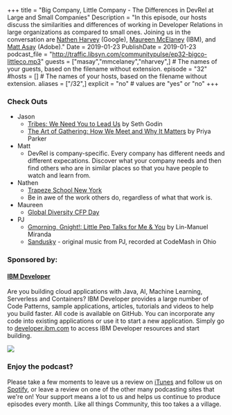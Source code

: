 +++
title = "Big Company, Little Company - The Differences in DevRel at Large and Small Companies"
Description = "In this episode, our hosts discuss the similarities and differences of working in Developer Relations in large organizations as compared to small ones. Joining us in the conversation are [Nathen Harvey](https://twitter.com/nathenharvey) (Google), [Maureen McElaney](https://twitter.com/Mo_Mack) (IBM), and [Matt Asay](https://twitter.com/mjasay) (Adobe)."
Date = 2019-01-23
PublishDate = 2019-01-23
podcast_file = "http://traffic.libsyn.com/communitypulse/ep32-bigco-littleco.mp3"
guests = ["masay","mmcelaney","nharvey",] # The names of your guests, based on the filename without extension.
episode = "32"
#hosts = [] # The names of your hosts, based on the filename without extension.
aliases = ["/32",]
explicit = "no" # values are "yes" or "no"
+++
### Check Outs

* Jason
  * [Tribes: We Need You to Lead Us](https://amzn.to/2RYWs4f) by Seth Godin
  * [The Art of Gathering: How We Meet and Why It Matters](https://amzn.to/2S5wAUf) by Priya Parker
* Matt
  * DevRel is company-specific. Every company has different needs and different expecations. Discover what your company needs and then find others who are in similar places so that you have people to watch and learn from.
* Nathen
  * [Trapeze School New York](https://washingtondc.trapezeschool.com/)
  * Be in awe of the work others do, regardless of what that work is.
* Maureen
  * [Global Diversity CFP Day]( https://www.globaldiversitycfpday.com/)
* PJ
  * [Gmorning, Gnight!: Little Pep Talks for Me & You](https://amzn.to/2TaMTMS) by Lin-Manuel Miranda
  * [Sandusky](https://soundcloud.com/single-serving-friends/sandusky) - original music from PJ, recorded at CodeMash in Ohio

### Sponsored by:
#### **[IBM Developer](https://developer.ibm.com/)**

Are you building cloud applications with Java, AI, Machine Learning, Serverless and Containers? IBM Developer provides a large number of Code Patterns, sample applications, articles, tutorials and videos to help you build faster. All code is available on GitHub. You can incorporate any code into existing applications or use it to start a new application. Simply go to [developer.ibm.com](https://developer.ibm.com) to access IBM Developer resources and start building.

![](https://pbs.twimg.com/profile_images/1034839332605972480/9xT-TdbW_400x400.jpg)

### Enjoy the podcast?
Please take a few moments to leave us a review on [iTunes](https://itunes.apple.com/us/podcast/community-pulse/id1218368182?mt=2) and follow us on [Spotify](https://open.spotify.com/show/3I7g5WfMSgpWu38zZMjet?si=565TMb81SaWwrJYbAIeOxQ), or leave a review on one of the other many podcasting sites that we're on! Your support means a lot to us and helps us continue to produce episodes every month. Like all things Community, this too takes a a village.
